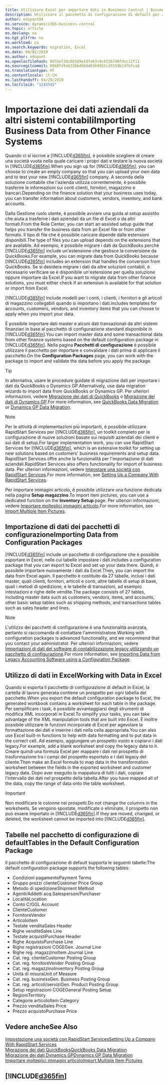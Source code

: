 ```yaml
---
title: Utilizzare Excel per importare dati in Business Central | Documenti Microsoft
description: Utilizzare il pacchetto di configurazione di default per aggiungere i dati del cliente in Excel e importare nuovamente i dati in Business Central.
author: edupont04
ms.service: dynamics365-business-central
ms.topic: article
ms.devlang: na
ms.tgt_pltfrm: na
ms.workload: na
ms.search.keywords: migration, Excel
ms.date: 04/01/2019
ms.author: edupont
ms.openlocfilehash: 0d31e710c0b5d9e1dfa63c9c653b740fdcc12f11
ms.sourcegitcommit: 60b87e5eb32bb408dd65b9855c29159b1dfbfca8
ms.translationtype: HT
ms.contentlocale: it-CH
ms.lasthandoff: 04/29/2019
ms.locfileid: "1245542"
---
```

# <a name="importing-business-data-from-other-finance-systems"></a><span data-ttu-id="2996b-103">Importazione dei dati aziendali da altri sistemi contabili</span><span class="sxs-lookup"><span data-stu-id="2996b-103">Importing Business Data from Other Finance Systems</span></span>
<span data-ttu-id="2996b-104">Quando ci si iscrive a [!INCLUDE[d365fin](includes/d365fin_md.md)], è possibile scegliere di creare una società vuota nella quale caricare i propri dati e testare la nuova società in [!INCLUDE[d365fin](includes/d365fin_md.md)].</span><span class="sxs-lookup"><span data-stu-id="2996b-104">When you sign up for [!INCLUDE[d365fin](includes/d365fin_md.md)], you can choose to create an empty company so that you can upload your own data and to test your new [!INCLUDE[d365fin](includes/d365fin_md.md)] company.</span></span> <span data-ttu-id="2996b-105">A seconda della soluzione contabile che l'azienda utilizza correntemente, è possibile trasferire le informazioni sui conti clienti, fornitori, magazzino e bancari.</span><span class="sxs-lookup"><span data-stu-id="2996b-105">Depending on the finance solution that your business uses today, you can transfer information about customers, vendors, inventory, and bank accounts.</span></span>  

<span data-ttu-id="2996b-106">Dalla Gestione ruolo utente, è possibile avviare una guida al setup assistito che aiuta a trasferire i dati aziendali da un file di Excel o da altri formati.</span><span class="sxs-lookup"><span data-stu-id="2996b-106">From the Role Center, you can start an assisted setup guide that helps you transfer the business data from an Excel file or from other formats.</span></span> <span data-ttu-id="2996b-107">Il tipo di file che è possibile caricare dipende dalle estensioni disponibili.</span><span class="sxs-lookup"><span data-stu-id="2996b-107">The type of files you can upload depends on the extensions that are available.</span></span> <span data-ttu-id="2996b-108">Ad esempio, è possibile migrare i dati da QuickBooks perché [!INCLUDE[d365fin](includes/d365fin_md.md)] include un'estensione che gestisce la conversione da QuickBooks.</span><span class="sxs-lookup"><span data-stu-id="2996b-108">For example, you can migrate data from QuickBooks because [!INCLUDE[d365fin](includes/d365fin_md.md)] includes an extension that handles the conversion from QuickBooks.</span></span> <span data-ttu-id="2996b-109">Se si desidera migrare i dati da altre soluzioni contabili, è necessario verificare se è disponibile un'estensione per quella soluzione oppure importare da Excel.</span><span class="sxs-lookup"><span data-stu-id="2996b-109">If you want to migrate data from other finance solutions, you must either check if an extension is available for that solution or import from Excel.</span></span>  

[!INCLUDE[d365fin](includes/d365fin_md.md)] <span data-ttu-id="2996b-110">include modelli per i conti, i clienti, i fornitori e gli articoli di magazzino collegabili quando si importano i dati.</span><span class="sxs-lookup"><span data-stu-id="2996b-110">includes templates for accounts, customers, vendors, and inventory items that you can choose to apply when you import your data.</span></span>

<span data-ttu-id="2996b-111">È possibile importare dati master e alcuni dati transazionali da altri sistemi finanziari in base al pacchetto di configurazione standard disponibile in [!INCLUDE[d365fin](includes/d365fin_md.md)].</span><span class="sxs-lookup"><span data-stu-id="2996b-111">You can import master data and some transactional data from other finance systems based on the default configuration package in [!INCLUDE[d365fin](includes/d365fin_md.md)].</span></span> <span data-ttu-id="2996b-112">Nella pagina **Pacchetti di configurazione** è possibile utilizzare il pacchetto per importare e convalidare i dati prima di applicare il pacchetto.</span><span class="sxs-lookup"><span data-stu-id="2996b-112">On the **Configuration Packages** page, you can work with the package to import and validate the data before you apply the package.</span></span>  

> [!TIP]  
> <span data-ttu-id="2996b-113">In alternativa, usare le procedure guidate di migrazione dati per importare i dati da QuickBooks o Dynamics GP.</span><span class="sxs-lookup"><span data-stu-id="2996b-113">Alternatively, use data migration wizards to import data from QuickBooks or Dynamics GP.</span></span> <span data-ttu-id="2996b-114">Per ulteriori informazioni, vedere [Migrazione dei dati di QuickBooks](ui-extensions-quickbooks-data-migration.md) o [Migrazione dei dati di Dynamics GP](ui-extensions-dynamicsgp-data-migration.md).</span><span class="sxs-lookup"><span data-stu-id="2996b-114">For more information, see [QuickBooks Data Migration](ui-extensions-quickbooks-data-migration.md) or [Dynamics GP Data Migration](ui-extensions-dynamicsgp-data-migration.md).</span></span>

> [!NOTE]  
> <span data-ttu-id="2996b-115">Per le attività di implementazioni più importanti, è possibile utilizzare RapidStart Services per [!INCLUDE[d365fin](includes/d365fin_md.md)], un toolkit completo per la configurazione di nuove soluzioni basate sui requisiti aziendali dei clienti e sui dati di setup.</span><span class="sxs-lookup"><span data-stu-id="2996b-115">For larger implementation work, you can use RapidStart Services for [!INCLUDE[d365fin](includes/d365fin_md.md)], which is an extensive toolkit for setting up new solutions based on customers' business requirements and setup data.</span></span> <span data-ttu-id="2996b-116">RapidStart Services offre anche la funzionalità per l'importazione di dati aziendali.</span><span class="sxs-lookup"><span data-stu-id="2996b-116">RapidStart Services also offers functionality for import of business data.</span></span> <span data-ttu-id="2996b-117">Per ulteriori informazioni, vedere [Impostare una società con RapidStart Services](admin-set-up-a-company-with-rapidstart.md).</span><span class="sxs-lookup"><span data-stu-id="2996b-117">For more information, see [Setting Up a Company With RapidStart Services](admin-set-up-a-company-with-rapidstart.md).</span></span>

<span data-ttu-id="2996b-118">Per importare immagini articolo, è possibile utilizzare una funzione dedicata nella pagina **Setup magazzino**.</span><span class="sxs-lookup"><span data-stu-id="2996b-118">To import item pictures, you can use a dedicated function on the **Inventory Setup** page.</span></span> <span data-ttu-id="2996b-119">Per ulteriori informazioni, vedere [Importare molteplici immagini articolo](inventory-how-import-item-pictures.md).</span><span class="sxs-lookup"><span data-stu-id="2996b-119">For more information, see [Import Multiple Item Pictures](inventory-how-import-item-pictures.md).</span></span>

## <a name="importing-data-from-configuration-packages"></a><span data-ttu-id="2996b-120">Importazione di dati dei pacchetti di configurazione</span><span class="sxs-lookup"><span data-stu-id="2996b-120">Importing Data from Configuration Packages</span></span>
[!INCLUDE[d365fin](includes/d365fin_md.md)] <span data-ttu-id="2996b-121">include un pacchetto di configurazione che è possibile esportare in Excel, nelle cui tabelle impostare i dati.</span><span class="sxs-lookup"><span data-stu-id="2996b-121">includes a configuration package that you can export to Excel and set up your data there.</span></span> <span data-ttu-id="2996b-122">Quindi, è possibile importare nuovamente i dati da Excel.</span><span class="sxs-lookup"><span data-stu-id="2996b-122">Then, you can import the data from Excel again.</span></span> <span data-ttu-id="2996b-123">Il pacchetto è costituito da 27 tabelle, inclusi i dati master, quali clienti, fornitori, articoli e conti, altre tabelle di setup di base, quali i metodi di spedizione, e le tabelle di transazioni, ad esempio intestazioni e righe delle vendite.</span><span class="sxs-lookup"><span data-stu-id="2996b-123">The package consists of 27 tables, including master data such as customers, vendors, items, and accounts, other basic setup tables such as shipping methods, and transactions tables such as sales header and lines.</span></span>  

> [!NOTE]  
>   <span data-ttu-id="2996b-124">L'utilizzo dei pacchetti di configurazione è una funzionalità avanzata, pertanto si raccomanda di contattare l'amministratore.</span><span class="sxs-lookup"><span data-stu-id="2996b-124">Working with configuration packages is advanced functionality, and we recommend that you contact your administrator.</span></span> <span data-ttu-id="2996b-125">Per ulteriori informazioni, vedere [Importazioni di dati del software di contabilizzazione legacy utilizzando un pacchetto di configurazione](across-import-data-configuration-packages.md).</span><span class="sxs-lookup"><span data-stu-id="2996b-125">For more information, see [Importing Data from Legacy Accounting Software using a Configuration Package](across-import-data-configuration-packages.md).</span></span>

## <a name="working-with-data-in-excel"></a><span data-ttu-id="2996b-126">Utilizzo di dati in Excel</span><span class="sxs-lookup"><span data-stu-id="2996b-126">Working with Data in Excel</span></span>
<span data-ttu-id="2996b-127">Quando si esporta il pacchetto di configurazione di default in Excel, la cartella di lavoro generata contiene un prospetto per ogni tabella del pacchetto.</span><span class="sxs-lookup"><span data-stu-id="2996b-127">When you export the default configuration package to Excel, the generated workbook contains a worksheet for each table in the package.</span></span> <span data-ttu-id="2996b-128">Per semplificare i task, è possibile avvantaggiarsi degli strumenti di modifica XML incorporati in Excel.</span><span class="sxs-lookup"><span data-stu-id="2996b-128">To simplify your tasks, you can take advantage of the XML manipulation tools that are built into Excel.</span></span> <span data-ttu-id="2996b-129">È inoltre possibile utilizzare le funzioni incorporate di Excel per agevolare la formattazione dei dati e inserire i dati nella cella appropriata.</span><span class="sxs-lookup"><span data-stu-id="2996b-129">You can also use Excel built-in functions to help with data formatting and to put data in the correct cell.</span></span> <span data-ttu-id="2996b-130">Ad esempio, aggiungere un prospetto vuoto e copiarvi i dati legacy.</span><span class="sxs-lookup"><span data-stu-id="2996b-130">For example, add a blank worksheet and copy the legacy data to it.</span></span> <span data-ttu-id="2996b-131">Creare quindi una formula Excel per mappare i dati nel prospetto di trasformazione tra i campi del prospetto esportato e i dati legacy del cliente.</span><span class="sxs-lookup"><span data-stu-id="2996b-131">Then make an Excel formula to map data in the transformation worksheet between the fields in the exported worksheet and customer legacy data.</span></span> <span data-ttu-id="2996b-132">Dopo aver eseguito la mappatura di tutti i dati, copiare l'intervallo dei dati nel prospetto della tabella.</span><span class="sxs-lookup"><span data-stu-id="2996b-132">After you have mapped all of the data, copy the range of data onto the table worksheet.</span></span>  

> [!IMPORTANT]  
>  <span data-ttu-id="2996b-133">Non modificare le colonne nei prospetti.</span><span class="sxs-lookup"><span data-stu-id="2996b-133">Do not change the columns in the worksheets.</span></span> <span data-ttu-id="2996b-134">Se vengono spostate, modificate o eliminate, il prospetto non può essere importato in [!INCLUDE[d365fin](includes/d365fin_md.md)].</span><span class="sxs-lookup"><span data-stu-id="2996b-134">If they are moved, changed, or deleted, the worksheet cannot be imported into [!INCLUDE[d365fin](includes/d365fin_md.md)].</span></span>

## <a name="tables-in-the-default-configuration-package"></a><span data-ttu-id="2996b-135">Tabelle nel pacchetto di configurazione di default</span><span class="sxs-lookup"><span data-stu-id="2996b-135">Tables in the Default Configuration Package</span></span>
<span data-ttu-id="2996b-136">Il pacchetto di configurazione di default supporta le seguenti tabelle:</span><span class="sxs-lookup"><span data-stu-id="2996b-136">The default configuration package supports the following tables:</span></span>

-   <span data-ttu-id="2996b-137">Condizioni pagamento</span><span class="sxs-lookup"><span data-stu-id="2996b-137">Payment Terms</span></span>
-   <span data-ttu-id="2996b-138">Gruppo prezzi cliente</span><span class="sxs-lookup"><span data-stu-id="2996b-138">Customer Price Group</span></span>
-   <span data-ttu-id="2996b-139">Metodo di spedizione</span><span class="sxs-lookup"><span data-stu-id="2996b-139">Shipment Method</span></span>
-   <span data-ttu-id="2996b-140">Agenti/Addetti acq.</span><span class="sxs-lookup"><span data-stu-id="2996b-140">Salesperson/Purchaser</span></span>
-   <span data-ttu-id="2996b-141">Località</span><span class="sxs-lookup"><span data-stu-id="2996b-141">Location</span></span>
-   <span data-ttu-id="2996b-142">Conto C/G</span><span class="sxs-lookup"><span data-stu-id="2996b-142">GL Account</span></span>
-   <span data-ttu-id="2996b-143">Cliente</span><span class="sxs-lookup"><span data-stu-id="2996b-143">Customer</span></span>
-   <span data-ttu-id="2996b-144">Fornitore</span><span class="sxs-lookup"><span data-stu-id="2996b-144">Vendor</span></span>
-   <span data-ttu-id="2996b-145">Articolo</span><span class="sxs-lookup"><span data-stu-id="2996b-145">Item</span></span>
-   <span data-ttu-id="2996b-146">Testate vendita</span><span class="sxs-lookup"><span data-stu-id="2996b-146">Sales Header</span></span>
-   <span data-ttu-id="2996b-147">Righe vendite</span><span class="sxs-lookup"><span data-stu-id="2996b-147">Sales Line</span></span>
-   <span data-ttu-id="2996b-148">Testate acquisti</span><span class="sxs-lookup"><span data-stu-id="2996b-148">Purchase Header</span></span>
-   <span data-ttu-id="2996b-149">Righe Acquisto</span><span class="sxs-lookup"><span data-stu-id="2996b-149">Purchase Line</span></span>
-   <span data-ttu-id="2996b-150">Righe registrazioni COGE</span><span class="sxs-lookup"><span data-stu-id="2996b-150">Gen. Journal Line</span></span>
-   <span data-ttu-id="2996b-151">Righe reg. magazzino</span><span class="sxs-lookup"><span data-stu-id="2996b-151">Item Journal Line</span></span>
-   <span data-ttu-id="2996b-152">Cat. reg. cliente</span><span class="sxs-lookup"><span data-stu-id="2996b-152">Customer Posting Group</span></span>
-   <span data-ttu-id="2996b-153">Cat. reg. fornitore</span><span class="sxs-lookup"><span data-stu-id="2996b-153">Vendor Posting Group</span></span>
-   <span data-ttu-id="2996b-154">Cat. reg. magazzino</span><span class="sxs-lookup"><span data-stu-id="2996b-154">Inventory Posting Group</span></span>
-   <span data-ttu-id="2996b-155">Unità di misura</span><span class="sxs-lookup"><span data-stu-id="2996b-155">Unit of Measure</span></span>
-   <span data-ttu-id="2996b-156">Cat. reg. business</span><span class="sxs-lookup"><span data-stu-id="2996b-156">Gen. Business Posting Group</span></span>
-   <span data-ttu-id="2996b-157">Cat. reg. articoli/servizi</span><span class="sxs-lookup"><span data-stu-id="2996b-157">Gen. Product Posting Group</span></span>
-   <span data-ttu-id="2996b-158">Setup registrazioni COGE</span><span class="sxs-lookup"><span data-stu-id="2996b-158">General Posting Setup</span></span>
-   <span data-ttu-id="2996b-159">Regioni</span><span class="sxs-lookup"><span data-stu-id="2996b-159">Territory</span></span>
-   <span data-ttu-id="2996b-160">Categorie articolo</span><span class="sxs-lookup"><span data-stu-id="2996b-160">Item Category</span></span>
-   <span data-ttu-id="2996b-161">Prezzo vendita</span><span class="sxs-lookup"><span data-stu-id="2996b-161">Sales Price</span></span>
-   <span data-ttu-id="2996b-162">Prezzo acquisto</span><span class="sxs-lookup"><span data-stu-id="2996b-162">Purchase Price</span></span>

## <a name="see-also"></a><span data-ttu-id="2996b-163">Vedere anche</span><span class="sxs-lookup"><span data-stu-id="2996b-163">See Also</span></span>
[<span data-ttu-id="2996b-164">Impostazione una società con RapidStart Services</span><span class="sxs-lookup"><span data-stu-id="2996b-164">Setting Up a Company With RapidStart Services</span></span>](admin-set-up-a-company-with-rapidstart.md)  
[<span data-ttu-id="2996b-165">Migrazione dei dati QuickBooks</span><span class="sxs-lookup"><span data-stu-id="2996b-165">QuickBooks Data Migration</span></span>](ui-extensions-quickbooks-data-migration.md)  
[<span data-ttu-id="2996b-166">Migrazione dei dati Dynamics GP</span><span class="sxs-lookup"><span data-stu-id="2996b-166">Dynamics GP Data Migration</span></span>](ui-extensions-dynamicsgp-data-migration.md)  
[<span data-ttu-id="2996b-167">Importare molteplici immagini articolo</span><span class="sxs-lookup"><span data-stu-id="2996b-167">Import Multiple Item Pictures</span></span>](inventory-how-import-item-pictures.md)

## [!INCLUDE[d365fin](includes/free_trial_md.md)]  

